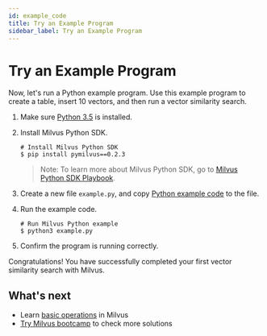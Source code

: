 ```yaml
---
id: example_code
title: Try an Example Program
sidebar_label: Try an Example Program
---
```


# Try an Example Program

Now, let's run a Python example program. Use this example program to create a table, insert 10 vectors, and then run a vector similarity search.

1. Make sure [Python 3.5](https://www.python.org/downloads/) is installed.

2. Install Milvus Python SDK.

   ```shell
   # Install Milvus Python SDK
   $ pip install pymilvus==0.2.3
   ```

   > Note: To learn more about Milvus Python SDK, go to [Milvus Python SDK Playbook](https://pypi.org/project/pymilvus).

3. Create a new file `example.py`, and copy [Python example code](https://github.com/milvus-io/pymilvus/blob/master/examples/AdvancedExample.py) to the file.

4. Run the example code.

   ```shell
   # Run Milvus Python example
   $ python3 example.py
   ```

5. Confirm the program is running correctly.

Congratulations! You have successfully completed your first vector similarity search with Milvus.

## What's next

- Learn [basic operations](milvus_operation.md) in Milvus
- [Try Milvus bootcamp](https://github.com/milvus-io/bootcamp) to check more solutions
